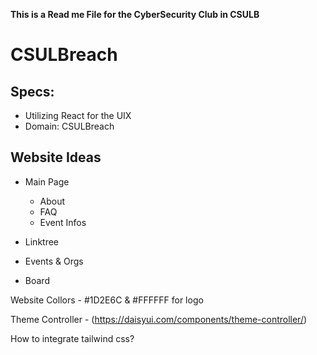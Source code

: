 **This is a Read me File for the CyberSecurity Club in CSULB**
# CSULBreach
## Specs:

- Utilizing React for the UIX
- Domain: CSULBreach

## Website Ideas

- Main Page
  - About 
  - FAQ
  - Event Infos
 
- Linktree
- Events & Orgs
- Board

Website Collors - #1D2E6C & #FFFFFF for logo

Theme Controller - (https://daisyui.com/components/theme-controller/)

How to integrate tailwind css?


